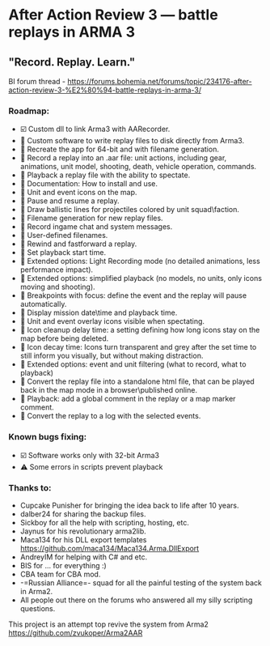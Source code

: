 # After Action Review 3 — battle replays in ARMA 3

## "Record. Replay. Learn."

BI forum thread - https://forums.bohemia.net/forums/topic/234176-after-action-review-3-%E2%80%94-battle-replays-in-arma-3/

### Roadmap:

* :ballot_box_with_check: Custom dll to link Arma3 with AARecorder.
* :black_square_button: Custom software to write replay files to disk directly from Arma3.
* :black_square_button: Recreate the app for 64-bit and with filename generation.
* :black_square_button: Record a replay into an .aar file: unit actions, including gear, animations, unit model, shooting, death, vehicle operation, commands.
* :black_square_button: Playback a replay file with the ability to spectate.
* :black_square_button: Documentation: How to install and use.
* :black_square_button: Unit and event icons on the map.
* :black_square_button: Pause and resume a replay.
* :black_square_button: Draw ballistic lines for projectiles colored by unit squad\faction.
* :black_square_button: Filename generation for new replay files.
* :black_square_button: Record ingame chat and system messages.
* :black_square_button: User-defined filenames.
* :black_square_button: Rewind and fastforward a replay.
* :black_square_button: Set playback start time.
* :black_square_button: Extended options: Light Recording mode (no detailed animations, less performance impact).
* :black_square_button: Extended options: simplified playback (no models, no units, only icons moving and shooting).
* :black_square_button: Breakpoints with focus: define the event and the replay will pause automatically.
* :black_square_button: Display mission date\time and playback time.
* :black_square_button: Unit and event overlay icons visible when spectating.
* :black_square_button: Icon cleanup delay time: a setting defining how long icons stay on the map before being deleted.
* :black_square_button: Icon decay time: Icons turn transparent and grey after the set time to still inform you visually, but without making distraction.
* :black_square_button: Extended options: event and unit filtering (what to record, what to playback)
* :black_square_button: Convert the replay file into a standalone html file, that can be played back in the map mode in a browser\published online.
* :black_square_button: Playback: add a global comment in the replay or a map marker comment.
* :black_square_button: Convert the replay to a log with the selected events.


### Known bugs fixing:

* :ballot_box_with_check: Software works only with 32-bit Arma3
* :warning: Some errors in scripts prevent playback



### Thanks to:

* Cupcake Punisher for bringing the idea back to life after 10 years.
* dalber24 for sharing the backup files.
* Sickboy for all the help with scripting, hosting, etc.
* Jaynus for his revolutionary arma2lib.
* Maca134 for his DLL export templates https://github.com/maca134/Maca134.Arma.DllExport
* AndreyIM for helping with C# and etc.
* BIS for ... for everything :)
* CBA team for CBA mod.
* -=Russian Alliance=- squad for all the painful testing of the system back in Arma2.
* All people out there on the forums who answered all my silly scripting questions.

This project is an attempt top revive the system from Arma2 https://github.com/zvukoper/Arma2AAR
